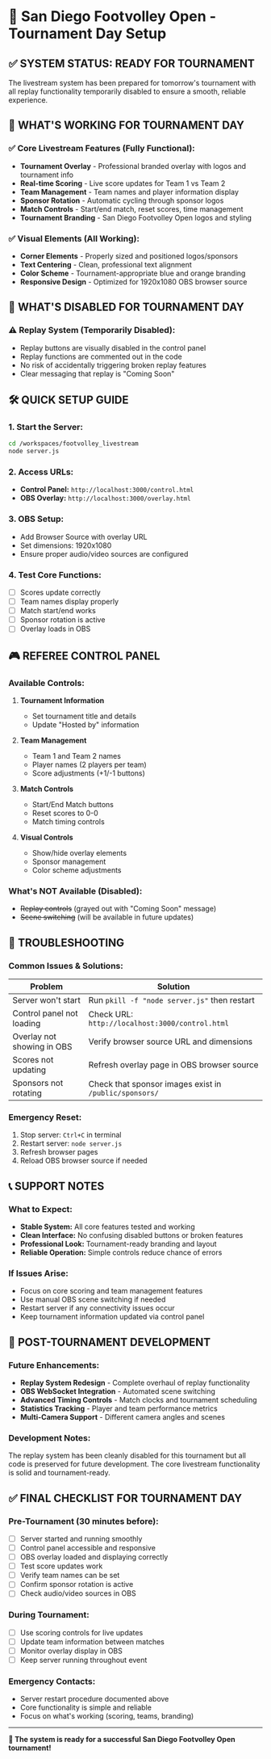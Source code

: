 # 🏐 San Diego Footvolley Open - Tournament Day Setup

## ✅ SYSTEM STATUS: READY FOR TOURNAMENT

The livestream system has been prepared for tomorrow's tournament with all replay functionality temporarily disabled to ensure a smooth, reliable experience.

## 🎯 WHAT'S WORKING FOR TOURNAMENT DAY

### ✅ **Core Livestream Features (Fully Functional):**
- **Tournament Overlay** - Professional branded overlay with logos and tournament info
- **Real-time Scoring** - Live score updates for Team 1 vs Team 2
- **Team Management** - Team names and player information display
- **Sponsor Rotation** - Automatic cycling through sponsor logos
- **Match Controls** - Start/end match, reset scores, time management
- **Tournament Branding** - San Diego Footvolley Open logos and styling

### ✅ **Visual Elements (All Working):**
- **Corner Elements** - Properly sized and positioned logos/sponsors
- **Text Centering** - Clean, professional text alignment
- **Color Scheme** - Tournament-appropriate blue and orange branding
- **Responsive Design** - Optimized for 1920x1080 OBS browser source

## 🚫 WHAT'S DISABLED FOR TOURNAMENT DAY

### ⚠️ **Replay System (Temporarily Disabled):**
- Replay buttons are visually disabled in the control panel
- Replay functions are commented out in the code
- No risk of accidentally triggering broken replay features
- Clear messaging that replay is "Coming Soon"

## 🛠️ QUICK SETUP GUIDE

### **1. Start the Server:**
```bash
cd /workspaces/footvolley_livestream
node server.js
```

### **2. Access URLs:**
- **Control Panel:** `http://localhost:3000/control.html`
- **OBS Overlay:** `http://localhost:3000/overlay.html`

### **3. OBS Setup:**
- Add Browser Source with overlay URL
- Set dimensions: 1920x1080
- Ensure proper audio/video sources are configured

### **4. Test Core Functions:**
- [ ] Scores update correctly
- [ ] Team names display properly
- [ ] Match start/end works
- [ ] Sponsor rotation is active
- [ ] Overlay loads in OBS

## 🎮 REFEREE CONTROL PANEL

### **Available Controls:**
1. **Tournament Information**
   - Set tournament title and details
   - Update "Hosted by" information

2. **Team Management**
   - Team 1 and Team 2 names
   - Player names (2 players per team)
   - Score adjustments (+1/-1 buttons)

3. **Match Controls**
   - Start/End Match buttons
   - Reset scores to 0-0
   - Match timing controls

4. **Visual Controls**
   - Show/hide overlay elements
   - Sponsor management
   - Color scheme adjustments

### **What's NOT Available (Disabled):**
- ~~Replay controls~~ (grayed out with "Coming Soon" message)
- ~~Scene switching~~ (will be available in future updates)

## 🔧 TROUBLESHOOTING

### **Common Issues & Solutions:**

| Problem | Solution |
|---------|----------|
| Server won't start | Run `pkill -f "node server.js"` then restart |
| Control panel not loading | Check URL: `http://localhost:3000/control.html` |
| Overlay not showing in OBS | Verify browser source URL and dimensions |
| Scores not updating | Refresh overlay page in OBS browser source |
| Sponsors not rotating | Check that sponsor images exist in `/public/sponsors/` |

### **Emergency Reset:**
1. Stop server: `Ctrl+C` in terminal
2. Restart server: `node server.js`
3. Refresh browser pages
4. Reload OBS browser source if needed

## 📞 SUPPORT NOTES

### **What to Expect:**
- **Stable System:** All core features tested and working
- **Clean Interface:** No confusing disabled buttons or broken features
- **Professional Look:** Tournament-ready branding and layout
- **Reliable Operation:** Simple controls reduce chance of errors

### **If Issues Arise:**
- Focus on core scoring and team management features
- Use manual OBS scene switching if needed
- Restart server if any connectivity issues occur
- Keep tournament information updated via control panel

## 🚀 POST-TOURNAMENT DEVELOPMENT

### **Future Enhancements:**
- **Replay System Redesign** - Complete overhaul of replay functionality
- **OBS WebSocket Integration** - Automated scene switching
- **Advanced Timing Controls** - Match clocks and tournament scheduling
- **Statistics Tracking** - Player and team performance metrics
- **Multi-Camera Support** - Different camera angles and scenes

### **Development Notes:**
The replay system has been cleanly disabled for this tournament but all code is preserved for future development. The core livestream functionality is solid and tournament-ready.

## ✅ FINAL CHECKLIST FOR TOURNAMENT DAY

### **Pre-Tournament (30 minutes before):**
- [ ] Server started and running smoothly
- [ ] Control panel accessible and responsive
- [ ] OBS overlay loaded and displaying correctly
- [ ] Test score updates work
- [ ] Verify team names can be set
- [ ] Confirm sponsor rotation is active
- [ ] Check audio/video sources in OBS

### **During Tournament:**
- [ ] Use scoring controls for live updates
- [ ] Update team information between matches
- [ ] Monitor overlay display in OBS
- [ ] Keep server running throughout event

### **Emergency Contacts:**
- Server restart procedure documented above
- Core functionality is simple and reliable
- Focus on what's working (scoring, teams, branding)

---

**🎉 The system is ready for a successful San Diego Footvolley Open tournament!**
